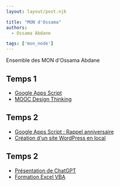 ```yaml
---
layout: layout/post.njk

title: "MON d'Ossama"
authors:
  - Ossama Abdane

tags: ['mon_node']
---
```

<!-- début résumé -->
Ensemble des MON d'Ossama Abdane
<!-- fin résumé -->

## Temps 1

- [Google Apps Script](./MONs/mon1)
- [MOOC Design Thinking](./mon1.2)

## Temps 2

- [Google Apps Script : Rappel anniversaire](./mon2.1)
- [Création d'un site WordPress en local](./mon2.2)

## Temps 2

- [Présentation de ChatGPT](./mon3.1)
- [Formation Excel VBA](./mon3.2)